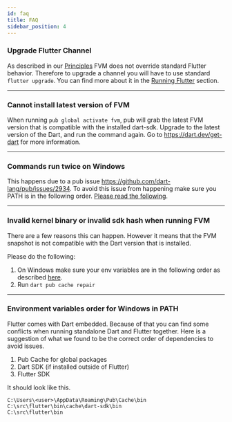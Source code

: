```yaml
---
id: faq
title: FAQ
sidebar_position: 4
---
```


### Upgrade Flutter Channel

As described in our [Principles](../getting_started/overview/#principles) FVM does not override standard Flutter behavior. Therefore to upgrade a channel you will have to use standard `flutter upgrade`. You can find more about it in the [Running Flutter](/docs/guides/running_flutter) section.

---

### Cannot install latest version of FVM

When running `pub global activate fvm`, pub will grab the latest FVM version that is compatible with the installed dart-sdk. Upgrade to the latest version of the Dart, and run the command again. Go to https://dart.dev/get-dart for more information.

---

### Commands run twice on Windows

This happens due to a pub issue https://github.com/dart-lang/pub/issues/2934. To avoid this issue from happening make sure you PATH is in the following order. [Please read the following](#environment-variables-order-for-windows-in-path).

---

### Invalid kernel binary or invalid sdk hash when running FVM

There are a few reasons this can happen. However it means that the FVM snapshot is not compatible with the Dart version that is installed.

Please do the following:

1. On Windows make sure your env variables are in the following order as described [here](#environment-variables-order-for-windows-in-path).
2. Run `dart pub cache repair`

---

### Environment variables order for Windows in PATH

Flutter comes with Dart embedded. Because of that you can find some conflicts when running standalone Dart and Flutter together. Here is a suggestion of what we found to be the correct order of dependencies to avoid issues.

1. Pub Cache for global packages
2. Dart SDK (if installed outside of Flutter)
3. Flutter SDK

It should look like this.

```
C:\Users\<user>\AppData\Roaming\Pub\Cache\bin
C:\src\flutter\bin\cache\dart-sdk\bin
C:\src\flutter\bin
```
